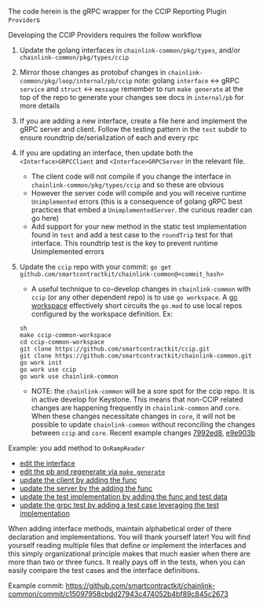The code herein is the gRPC wrapper for the CCIP Reporting Plugin `Provider`s

Developing the CCIP Providers requires the follow workflow

1. Update the golang interfaces in `chainlink-common/pkg/types`, and/or  `chainlink-common/pkg/types/ccip`
2. Mirror those changes as protobuf changes in `chainlink-common/pkg/loop/internal/pb/ccip`
    note: golang `interface` <-> gRPC `service` and `struct` <-> `message`
    remember to run `make generate` at the top of the repo to generate your changes
    see docs in `internal/pb` for more details
3. If you are adding a new interface, create a file here and implement the gRPC server and client. Follow the testing pattern in the  `test` subdir to ensure roundtrip de/serialization of each and every rpc
4. If you are updating an interface, then update both the `<Interface>GRPCClient` and `<Interface>GRPCServer` in the relevant file.
    - The client code will not compile if you change the interface in `chainlink-common/pkg/types/ccip` and so these are obvious
    - However the server code will compile and you will receive runtime `Unimplemented` errors (this is a consequence of golang gRPC best practices that embed a `UnimplementedServer`. the curious reader can go here)
    - Add support for your new method in the static test implementation found in `test` and add a test case to the `roundTrip` test for that interface. This roundtrip test is the key to prevent runtime Unimplemented errors
5. Update the `ccip` repo with your commit: `go get github.com/smartcontractkit/chainlink-common@<commit_hash>`
    - A useful technique to co-develop changes in `chainlink-common` with `ccip` (or any other dependent repo) is to use `go workspace`. A [go workspace](https://go.dev/doc/tutorial/workspaces) effectively short circuits the `go.mod` to use 
    local repos configured by the workspace definition. Ex:
    ```
    sh
    make ccip-common-workspace
    cd ccip-common-workspace
    git clone https://github.com/smartcontractkit/ccip.git
    git clone https://github.com/smartcontractkit/chainlink-common.git
    go work init
    go work use ccip
    go work use chainlink-common 
    ```

    - NOTE: the `chainlink-common` will be a sore spot for the ccip repo. It is in active develop for Keystone. This means that non-CCIP related changes are happening frequently in `chainlink-common` and `core`. When these
    changes necessitate changes in `core`, it will not be possible to update `chainlink-common` without reconciling the changes between `ccip` and `core`. Recent example changes [7992ed8](https://github.com/smartcontractkit/ccip/commit/7992ed83ceff0a230a73224e730ce6cc13b0afdf), [e9e903b](https://github.com/smartcontractkit/ccip/commit/e9e903bf4b34099f8b274eb1e0f013b4ab326bb4) 

Example: you add method to `OnRampReader`

- [edit the interface](https://github.com/smartcontractkit/chainlink-common/blob/d529c556ff6b98573d6e442b91d26d322c1066ac/pkg/types/ccip/onramp.go#L53)
- [edit the pb and regenerate via `make generate`](https://github.com/smartcontractkit/chainlink-common/blob/d529c556ff6b98573d6e442b91d26d322c1066ac/pkg/loop/internal/pb/ccip/onramp.proto#L1)
- [update the client by adding the func](https://github.com/smartcontractkit/chainlink-common/blob/d529c556ff6b98573d6e442b91d26d322c1066ac/pkg/loop/internal/relayer/pluginprovider/ext/ccip/onramp.go#L19)
- [update the server by the adding the func](https://github.com/smartcontractkit/chainlink-common/blob/d529c556ff6b98573d6e442b91d26d322c1066ac/pkg/loop/internal/relayer/pluginprovider/ext/ccip/onramp.go#L101)
- [update the test implementation by adding the func and test data](https://github.com/smartcontractkit/chainlink-common/blob/d529c556ff6b98573d6e442b91d26d322c1066ac/pkg/loop/internal/relayer/pluginprovider/ext/ccip/test/onramp.go#L16)
- [update the grpc test by adding a test case leveraging the test implementation](https://github.com/smartcontractkit/chainlink-common/blob/d529c556ff6b98573d6e442b91d26d322c1066ac/pkg/loop/internal/relayer/pluginprovider/ext/ccip/test/offramp_test.go#L101)

When adding interface methods, maintain alphabetical order of there declaration and implementations. You will thank yourself later! You will find yourself reading multiple files that define or implement the interfaces and this simply organizational principle makes that much easier when there are more than two or three funcs. It really pays off in the tests, when you can easily compare the test cases and the interface definitions.

 Example commit: https://github.com/smartcontractkit/chainlink-common/commit/c15097958cbdd27943c474052b4bf89c845c2673

